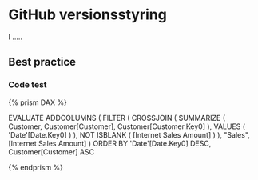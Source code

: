 # GitHub versionsstyring
I .....
## Best practice

### Code test
{% prism DAX %}

EVALUATE
ADDCOLUMNS (
    FILTER (
        CROSSJOIN (
            SUMMARIZE (
                Customer,
                Customer[Customer],
                Customer[Customer.Key0]
            ),
            VALUES ( 'Date'[Date.Key0] )
        ),
        NOT ISBLANK ( [Internet Sales Amount] )
    ),
    "Sales", [Internet Sales Amount]
)
ORDER BY
    'Date'[Date.Key0] DESC,
    Customer[Customer] ASC
    
{% endprism %}
